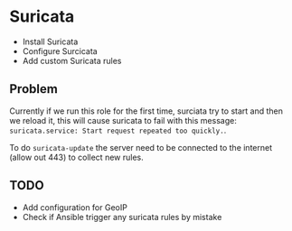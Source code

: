 # Suricata

- Install Suricata
- Configure Surcicata
- Add custom Suricata rules

## Problem

Currently if we run this role for the first time, surciata try to start and
then we reload it, this will cause suricata to fail with this message:
`suricata.service: Start request repeated too quickly.`.

To do `suricata-update` the server need to be connected to the internet (allow
out 443) to collect new rules.

## TODO

- Add configuration for GeoIP
- Check if Ansible trigger any suricata rules by mistake
